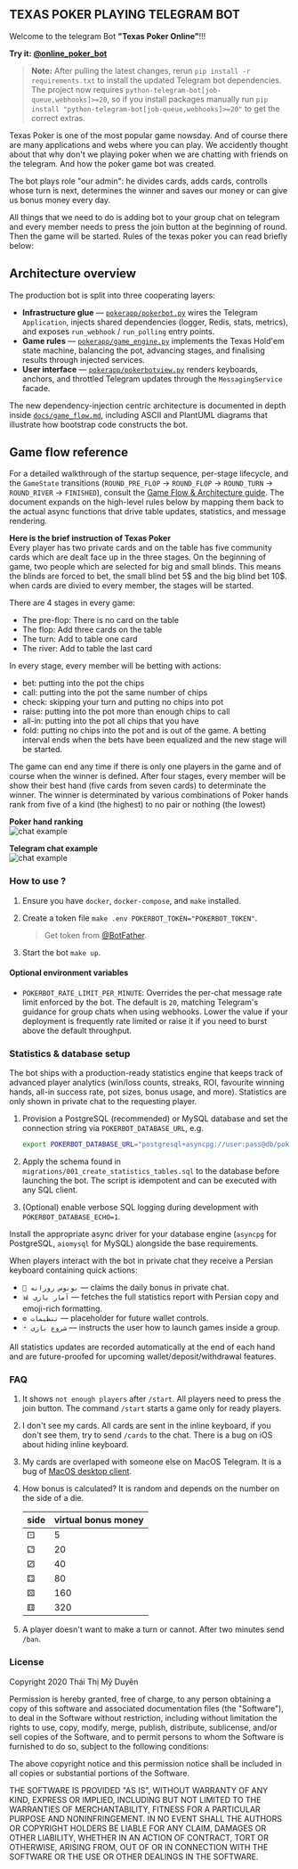 ## TEXAS POKER PLAYING TELEGRAM BOT

Welcome to the telegram Bot **"Texas Poker Online"**!!!

**Try it: [@online_poker_bot](https://t.me/online_poker_bot)**

> **Note:** After pulling the latest changes, rerun `pip install -r requirements.txt` to install the updated Telegram bot dependencies. The project now requires `python-telegram-bot[job-queue,webhooks]>=20`, so if you install packages manually run `pip install "python-telegram-bot[job-queue,webhooks]>=20"` to get the correct extras.

Texas Poker is one of the most popular game nowsday. And of course there are many applications and webs where you can play. We accidently thought about that why don't we playing poker when we are chatting with friends on the telegram. And how the poker game bot was created.

The bot plays role "our admin": he divides cards, adds cards, controlls whose turn is next, determines the winner and saves our money or can give us bonus money every day.

All things that we need to do is adding bot to your group chat on telegram and every member needs to press the join button at the beginning of round. Then the game will be started. Rules of the texas poker you can read briefly below:

## Architecture overview

The production bot is split into three cooperating layers:

- **Infrastructure glue** — [`pokerapp/pokerbot.py`](pokerapp/pokerbot.py) wires the
  Telegram `Application`, injects shared dependencies (logger, Redis, stats,
  metrics), and exposes `run_webhook` / `run_polling` entry points.
- **Game rules** — [`pokerapp/game_engine.py`](pokerapp/game_engine.py) implements
  the Texas Hold'em state machine, balancing the pot, advancing stages, and
  finalising results through injected services.
- **User interface** — [`pokerapp/pokerbotview.py`](pokerapp/pokerbotview.py)
  renders keyboards, anchors, and throttled Telegram updates through the
  `MessagingService` facade.

The new dependency-injection centric architecture is documented in depth inside
[`docs/game_flow.md`](docs/game_flow.md), including ASCII and PlantUML diagrams
that illustrate how bootstrap code constructs the bot.

## Game flow reference

For a detailed walkthrough of the startup sequence, per-stage lifecycle, and the
`GameState` transitions (`ROUND_PRE_FLOP` → `ROUND_FLOP` → `ROUND_TURN` →
`ROUND_RIVER` → `FINISHED`), consult the [Game Flow & Architecture guide](docs/game_flow.md).
The document expands on the high-level rules below by mapping them back to the
actual async functions that drive table updates, statistics, and message
rendering.

**Here is the brief instruction of Texas Poker**\
Every player has two private cards and on the table has five community cards which are dealt face up in the three stages.
On the beginning of game, two people which are selected for big and small blinds. This means the blinds are forced to bet, the small blind bet 5\$ and the big blind bet 10\$.
when cards are divied to every member, the stages will be started.

There are 4 stages in every game:
- The pre-flop: There is no card on the table
- The flop: Add three cards on the table
- The turn: Add to table one card 
- The river: Add to table the last card

In every stage, every member will be betting with actions:
- bet: putting into the pot the chips
- call: putting into the pot the same number of chips
- check: skipping your turn and putting no chips into pot
- raise: putting into the pot more than enough chips to call 
- all-in: putting into the pot all chips that you have
- fold: putting no chips into the pot and is out of the game.
A betting interval ends when the bets have been equalized and the new stage will be started.

The game can end any time if there is only one players in the game and of course when the winner is defined.
After four stages, every member will be show their best hand (five cards from seven cards) to determinate the winner.
The winner is determinated by various combinations of Poker hands rank from five of a kind (the highest) to no pair or nothing (the lowest) 

**Poker hand ranking**\
![chat example](https://raw.githubusercontent.com/thaithimyduyen/Poker-Telegram-Bot/master/assets/poker_hand.jpg "Chat example")

**Telegram chat example**\
![chat example](https://raw.githubusercontent.com/thaithimyduyen/Poker-Telegram-Bot/master/assets/chatexample.png "Chat example")

### How to use ?

1. Ensure you have `docker`, `docker-compose`, and `make` installed.
2. Create a token file `make .env POKERBOT_TOKEN="POKERBOT_TOKEN"`.

    > Get token from [@BotFather](https://telegram.me/BotFather).
3. Start the bot `make up`.

#### Optional environment variables

- `POKERBOT_RATE_LIMIT_PER_MINUTE`: Overrides the per-chat message rate limit
  enforced by the bot. The default is `20`, matching Telegram's guidance for
  group chats when using webhooks. Lower the value if your deployment is
  frequently rate limited or raise it if you need to burst above the default
  throughput.

### Statistics & database setup

The bot ships with a production-ready statistics engine that keeps track of
advanced player analytics (win/loss counts, streaks, ROI, favourite winning
hands, all-in success rate, pot sizes, bonus usage, and more). Statistics are
only shown in private chat to the requesting player.

1. Provision a PostgreSQL (recommended) or MySQL database and set the
   connection string via `POKERBOT_DATABASE_URL`, e.g.

   ```bash
   export POKERBOT_DATABASE_URL="postgresql+asyncpg://user:pass@db/pokerbot"
   ```

2. Apply the schema found in `migrations/001_create_statistics_tables.sql` to
   the database before launching the bot. The script is idempotent and can be
   executed with any SQL client.

3. (Optional) enable verbose SQL logging during development with
   `POKERBOT_DATABASE_ECHO=1`.

Install the appropriate async driver for your database engine (`asyncpg` for
PostgreSQL, `aiomysql` for MySQL) alongside the base requirements.

When players interact with the bot in private chat they receive a Persian
keyboard containing quick actions:

- `🎁 بونوس روزانه` — claims the daily bonus in private chat.
- `📊 آمار بازی` — fetches the full statistics report with Persian copy and
  emoji-rich formatting.
- `⚙️ تنظیمات` — placeholder for future wallet controls.
- `🃏 شروع بازی` — instructs the user how to launch games inside a group.

All statistics updates are recorded automatically at the end of each hand and
are future-proofed for upcoming wallet/deposit/withdrawal features.

### FAQ

1. It shows `not enough players` after `/start`.
   All players need to press the join button.
   The command `/start` starts a game only for ready players.
2. I don't see my cards.
   All cards are sent in the inline keyboard, if you don't see them, try
   to send `/cards` to the chat.
   There is a bug on iOS about hiding inline keyboard.
3. My cards are overlaped with someone else on MacOS Telegram.
   It is a bug of [MacOS desktop client](https://github.com/overtake/TelegramSwift/issues/575).
4. How bonus is calculated?
   It is random and depends on the number on the side of a die.

   | side | virtual bonus money |
   | ---- | ------------------- |
   | ⚀    | 5                   |
   | ⚁    | 20                  |
   | ⚂    | 40                  |
   | ⚃    | 80                  |
   | ⚄    | 160                 |
   | ⚅    | 320                 |
5. A player doesn't want to make a turn or cannot.
   After two minutes send `/ban`.

### License

Copyright 2020 Thái Thị Mỹ Duyên

Permission is hereby granted, free of charge, to any person obtaining a copy of this software and associated documentation files (the "Software"), to deal in the Software without restriction, including without limitation the rights to use, copy, modify, merge, publish, distribute, sublicense, and/or sell copies of the Software, and to permit persons to whom the Software is furnished to do so, subject to the following conditions:

The above copyright notice and this permission notice shall be included in all copies or substantial portions of the Software.

THE SOFTWARE IS PROVIDED "AS IS", WITHOUT WARRANTY OF ANY KIND, EXPRESS OR IMPLIED, INCLUDING BUT NOT LIMITED TO THE WARRANTIES OF MERCHANTABILITY, FITNESS FOR A PARTICULAR PURPOSE AND NONINFRINGEMENT. IN NO EVENT SHALL THE AUTHORS OR COPYRIGHT HOLDERS BE LIABLE FOR ANY CLAIM, DAMAGES OR OTHER LIABILITY, WHETHER IN AN ACTION OF CONTRACT, TORT OR OTHERWISE, ARISING FROM, OUT OF OR IN CONNECTION WITH THE SOFTWARE OR THE USE OR OTHER DEALINGS IN THE SOFTWARE.
